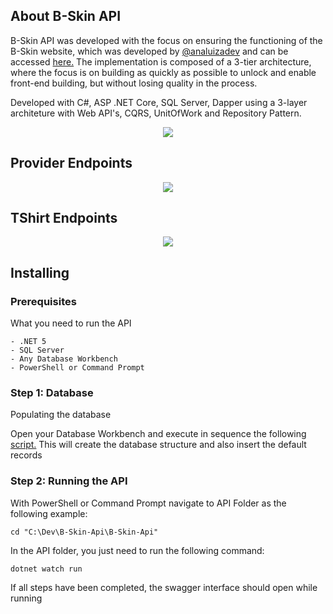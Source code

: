 <div>
  
  ## About B-Skin API
  B-Skin API was developed with the focus on ensuring the functioning of the B-Skin website, which was developed by [@analuizadev](https://github.com/analuizadev) 
  and can be accessed [here.](https://github.com/analuizadev/B-skin)
  The implementation is composed of a 3-tier architecture, where the focus is on building as quickly as possible to unlock and enable front-end building, but without losing quality in the process.
  
  Developed with C#, ASP .NET Core, SQL Server, Dapper using a 3-layer architeture with Web API's, CQRS, UnitOfWork and Repository Pattern.
  
  <div align="center">
    <img src="https://media.discordapp.net/attachments/1050461916474122251/1090459415016124516/image.png"></img>
  </div>
  
  
  ## Provider Endpoints
  
  <div align="center">
    <img src="https://media.discordapp.net/attachments/1050461916474122251/1090462186205368360/image.png"></img>
  </div>
  
  
   ## TShirt Endpoints
  
  <div align="center">
    <img src="https://media.discordapp.net/attachments/1050461916474122251/1090463109631713280/image.png"></img>
  </div>
  
  
  ## Installing
  
  ### Prerequisites
  What you need to run the API

  ```
  - .NET 5
  - SQL Server
  - Any Database Workbench
  - PowerShell or Command Prompt
  ```
  
  ### Step 1: Database
  Populating the database
  
  Open your Database Workbench and execute in sequence the following [script.](https://github.com/CarlosE-Dev/B-Skin-Api/blob/master/B-Skin-Api.Data/Scripts/Scripts.txt)
  This will create the database structure and also insert the default records
  
  
  ### Step 2: Running the API
  With PowerShell or Command Prompt navigate to API Folder as the following example:
  
  ```
  cd "C:\Dev\B-Skin-Api\B-Skin-Api"
  ```
  
  In the API folder, you just need to run the following command:
  
  ```
  dotnet watch run
  ```
  
  If all steps have been completed, the swagger interface should open while running
  
</div>





